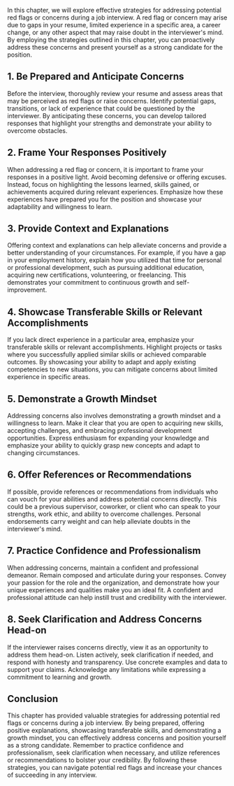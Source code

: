 
In this chapter, we will explore effective strategies for addressing potential red flags or concerns during a job interview. A red flag or concern may arise due to gaps in your resume, limited experience in a specific area, a career change, or any other aspect that may raise doubt in the interviewer's mind. By employing the strategies outlined in this chapter, you can proactively address these concerns and present yourself as a strong candidate for the position.

**1. Be Prepared and Anticipate Concerns**
------------------------------------------

Before the interview, thoroughly review your resume and assess areas that may be perceived as red flags or raise concerns. Identify potential gaps, transitions, or lack of experience that could be questioned by the interviewer. By anticipating these concerns, you can develop tailored responses that highlight your strengths and demonstrate your ability to overcome obstacles.

**2. Frame Your Responses Positively**
--------------------------------------

When addressing a red flag or concern, it is important to frame your responses in a positive light. Avoid becoming defensive or offering excuses. Instead, focus on highlighting the lessons learned, skills gained, or achievements acquired during relevant experiences. Emphasize how these experiences have prepared you for the position and showcase your adaptability and willingness to learn.

**3. Provide Context and Explanations**
---------------------------------------

Offering context and explanations can help alleviate concerns and provide a better understanding of your circumstances. For example, if you have a gap in your employment history, explain how you utilized that time for personal or professional development, such as pursuing additional education, acquiring new certifications, volunteering, or freelancing. This demonstrates your commitment to continuous growth and self-improvement.

**4. Showcase Transferable Skills or Relevant Accomplishments**
---------------------------------------------------------------

If you lack direct experience in a particular area, emphasize your transferable skills or relevant accomplishments. Highlight projects or tasks where you successfully applied similar skills or achieved comparable outcomes. By showcasing your ability to adapt and apply existing competencies to new situations, you can mitigate concerns about limited experience in specific areas.

**5. Demonstrate a Growth Mindset**
-----------------------------------

Addressing concerns also involves demonstrating a growth mindset and a willingness to learn. Make it clear that you are open to acquiring new skills, accepting challenges, and embracing professional development opportunities. Express enthusiasm for expanding your knowledge and emphasize your ability to quickly grasp new concepts and adapt to changing circumstances.

**6. Offer References or Recommendations**
------------------------------------------

If possible, provide references or recommendations from individuals who can vouch for your abilities and address potential concerns directly. This could be a previous supervisor, coworker, or client who can speak to your strengths, work ethic, and ability to overcome challenges. Personal endorsements carry weight and can help alleviate doubts in the interviewer's mind.

**7. Practice Confidence and Professionalism**
----------------------------------------------

When addressing concerns, maintain a confident and professional demeanor. Remain composed and articulate during your responses. Convey your passion for the role and the organization, and demonstrate how your unique experiences and qualities make you an ideal fit. A confident and professional attitude can help instill trust and credibility with the interviewer.

**8. Seek Clarification and Address Concerns Head-on**
------------------------------------------------------

If the interviewer raises concerns directly, view it as an opportunity to address them head-on. Listen actively, seek clarification if needed, and respond with honesty and transparency. Use concrete examples and data to support your claims. Acknowledge any limitations while expressing a commitment to learning and growth.

**Conclusion**
--------------

This chapter has provided valuable strategies for addressing potential red flags or concerns during a job interview. By being prepared, offering positive explanations, showcasing transferable skills, and demonstrating a growth mindset, you can effectively address concerns and position yourself as a strong candidate. Remember to practice confidence and professionalism, seek clarification when necessary, and utilize references or recommendations to bolster your credibility. By following these strategies, you can navigate potential red flags and increase your chances of succeeding in any interview.
